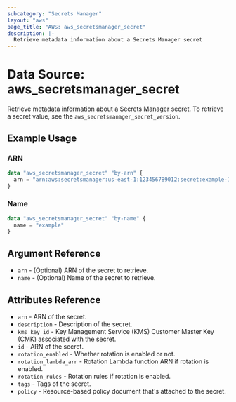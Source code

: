 ```yaml
---
subcategory: "Secrets Manager"
layout: "aws"
page_title: "AWS: aws_secretsmanager_secret"
description: |-
  Retrieve metadata information about a Secrets Manager secret
---
```


# Data Source: aws_secretsmanager_secret

Retrieve metadata information about a Secrets Manager secret. To retrieve a secret value, see the `aws_secretsmanager_secret_version`.

## Example Usage

### ARN

```terraform
data "aws_secretsmanager_secret" "by-arn" {
  arn = "arn:aws:secretsmanager:us-east-1:123456789012:secret:example-123456"
}
```

### Name

```terraform
data "aws_secretsmanager_secret" "by-name" {
  name = "example"
}
```

## Argument Reference

* `arn` - (Optional) ARN of the secret to retrieve.
* `name` - (Optional) Name of the secret to retrieve.

## Attributes Reference

* `arn` - ARN of the secret.
* `description` - Description of the secret.
* `kms_key_id` - Key Management Service (KMS) Customer Master Key (CMK) associated with the secret.
* `id` - ARN of the secret.
* `rotation_enabled` - Whether rotation is enabled or not.
* `rotation_lambda_arn` - Rotation Lambda function ARN if rotation is enabled.
* `rotation_rules` - Rotation rules if rotation is enabled.
* `tags` - Tags of the secret.
* `policy` - Resource-based policy document that's attached to the secret.
